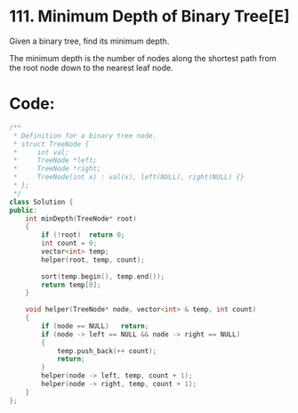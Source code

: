 # 111. Minimum Depth of Binary Tree[E]
Given a binary tree, find its minimum depth.

The minimum depth is the number of nodes along the shortest path from the root node down to the nearest leaf node.

# Code:
```c++
/**
 * Definition for a binary tree node.
 * struct TreeNode {
 *     int val;
 *     TreeNode *left;
 *     TreeNode *right;
 *     TreeNode(int x) : val(x), left(NULL), right(NULL) {}
 * };
 */
class Solution {
public:
    int minDepth(TreeNode* root) 
    {
        if (!root)  return 0;
        int count = 0;
        vector<int> temp;
        helper(root, temp, count);
        
        sort(temp.begin(), temp.end());
        return temp[0];
    }
    
    void helper(TreeNode* node, vector<int> & temp, int count)
    {
        if (node == NULL)   return;
        if (node -> left == NULL && node -> right == NULL)   
        {
            temp.push_back(++ count);            
            return;
        }            
        helper(node -> left, temp, count + 1);            
        helper(node -> right, temp, count + 1);
    }
};
```
